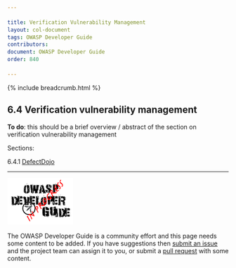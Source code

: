 ```yaml
---

title: Verification Vulnerability Management
layout: col-document
tags: OWASP Developer Guide
contributors:
document: OWASP Developer Guide
order: 840

---
```


{% include breadcrumb.html %}

## 6.4 Verification vulnerability management

**To do**: this should be a brief overview / abstract of the section on verification vulnerability management

Sections:

6.4.1 [DefectDojo](01-defectdojo.md)  

----

![Developer Guide](../../assets/images/dg_wip.png "OWASP Developer Guide")

The OWASP Developer Guide is a community effort and this page needs some content to be added.
If you have suggestions then [submit an issue][issue080400] and the project team can assign it to you,
or submit a [pull request][pr] with some content.

[issue080400]: https://github.com/OWASP/www-project-developer-guide/issues/new?labels=enhancement&template=request.md&title=Update:%2008-verification/04-vulnerability-management/00-toc
[pr]: https://github.com/OWASP/www-project-developer-guide/pulls
